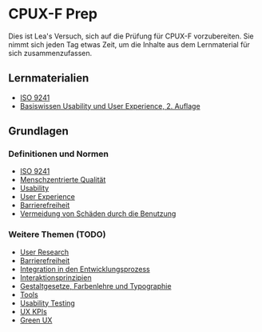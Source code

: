 # CPUX-F Prep

Dies ist Lea's Versuch, sich auf die Prüfung für CPUX-F vorzubereiten.
Sie nimmt sich jeden Tag etwas Zeit, um die Inhalte aus dem Lernmaterial
für sich zusammenzufassen.

## Lernmaterialien

- [ISO 9241](https://din.de)
- [Basiswissen Usability und User Experience, 2. Auflage](https://dpunkt.de/produkt/basiswissen-usability-und-user-experience-2/)

## Grundlagen

### Definitionen und Normen

- [ISO 9241](definitionen-und-normen/iso-9241.md)
- [Menschzentrierte Qualität](definitionen-und-normen/menschzentrierte-qualitaet.md)
- [Usability](definitionen-und-normen/usability.md)
- [User Experience](definitionen-und-normen/user-experience.md)
- [Barrierefreiheit](definitionen-und-normen/barrierefreiheit.md)
- [Vermeidung von Schäden durch die Benutzung](definitionen-und-normen/vermeidung-schaeden.md)

### Weitere Themen (TODO)

- [User Research](user-research.html)
- [Barrierefreiheit](barrierefreiheit.html)
- [Integration in den Entwicklungsprozess](integration-entwicklungsprozess.html)
- [Interaktionsprinzipien](interaktionsprinzipien.html)
- [Gestaltgesetze, Farbenlehre und Typographie](gestaltgesetze.html)
- [Tools](tools.html)
- [Usability Testing](usability-testing.html)
- [UX KPIs](ux-kpis.html)
- [Green UX](green-ux.html)
